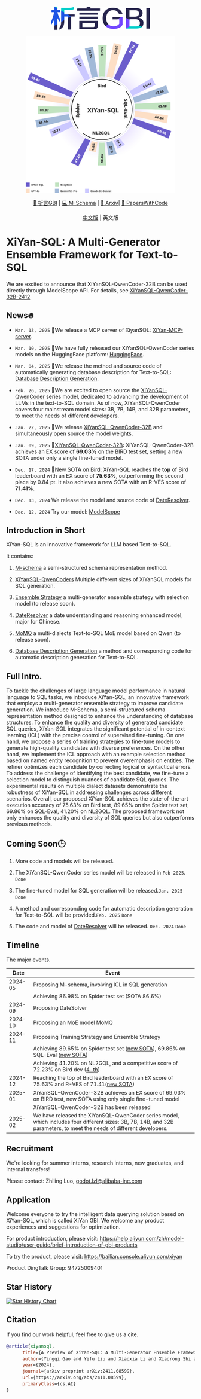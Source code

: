 <p align="center">
  <img src="https://raw.githubusercontent.com/XGenerationLab/XiYan-SQL/main/xiyanGBI.png" alt="image" />
</p>

<p align="center">
  <img src="https://raw.githubusercontent.com/XGenerationLab/XiYan-SQL/refs/heads/main/xiyansql.png" alt="image" width="400"/>
</p>


<div align="center">
  
[🤗 析言GBI](https://bailian.console.aliyun.com/xiyan) | 
[💻 M-Schema](https://github.com/XGenerationLab/M-Schema) | 
[📖 Arxiv](https://arxiv.org/abs/2411.08599)| 
[📄 PapersWithCode](https://paperswithcode.com/paper/xiyan-sql-a-multi-generator-ensemble)

</div>

<div align="center">

[中文版](https://github.com/XGenerationLab/XiYan-SQL/blob/main/README_zh.md) |
英文版

</div>

# XiYan-SQL: A Multi-Generator Ensemble Framework for Text-to-SQL

We are excited to announce that XiYanSQL-QwenCoder-32B can be used directly through ModelScope API. For details, see [XiYanSQL-QwenCoder-32B-2412](https://www.modelscope.cn/models/XGenerationLab/XiYanSQL-QwenCoder-32B-2412)

## News🔥
+ `Mar. 13, 2025` 🌟We release a MCP server of XiyanSQL: [XiYan-MCP-server](https://github.com/XGenerationLab/xiyan_mcp_server).

+ `Mar. 10, 2025` 🌟We have fully released our XiYanSQL-QwenCoder series models on the HuggingFace platform: [HuggingFace](https://huggingface.co/collections/XGenerationLab/xiyansql-models-67c9844307b49f87436808fc).

+ `Mar. 04, 2025` 🌟We release the method and source code of automatically generating database description for Text-to-SQL: [Database Description Generation](https://github.com/XGenerationLab/XiYan-DBDescGen).

+ `Feb. 26, 2025` 🌟We are excited to open source the [XiYanSQL-QwenCoder](https://github.com/XGenerationLab/XiYanSQL-QwenCoder) series model, dedicated to advancing the development of LLMs in the text-to-SQL domain. As of now, XiYanSQL-QwenCoder covers four mainstream model sizes: 3B, 7B, 14B, and 32B parameters, to meet the needs of different developers.

+ `Jan. 22, 2025` 🌟We release [XiYanSQL-QwenCoder-32B](https://github.com/XGenerationLab/XiYanSQL-QwenCoder) and simultaneously open source the model weights.

+ `Jan. 09, 2025` 🌟[XiYanSQL-QwenCoder-32B](https://github.com/XGenerationLab/XiYanSQL-QwenCoder): XiYanSQL-QwenCoder-32B achieves an EX score of **69.03%** on the BIRD test set, setting a new SOTA under only a single fine-tuned model.

+ `Dec. 17, 2024` 🌟[New SOTA on Bird](https://bird-bench.github.io/): XiYan-SQL reaches the **top** of Bird leaderboard with an EX score of **75.63%**, outperforming the second place by 0.84 pt. It also achieves a new SOTA with an R-VES score of **71.41%**.

+ `Dec. 13, 2024` We release the model and source code of [DateResolver](https://github.com/XGenerationLab/XiYan-DateResolver).

+ `Dec. 12, 2024` Try our model: [ModelScope](https://www.modelscope.cn/studios/XGenerationLab/XiYanSQL-QwenCoder-32B)


## Introduction in Short
XiYan-SQL is an innovative framework for LLM based Text-to-SQL. 

It contains:

1. [M-schema](https://github.com/XGenerationLab/M-Schema) a semi-structured schema representation method.

2. [XiYanSQL-QwenCoders](https://github.com/XGenerationLab/XiYanSQL-QwenCoder)  Multiple different sizes of XiYanSQL models for SQL generation.

3. [Ensemble Strategy](https://github.com/XGenerationLab/XiYan-Selection) a multi-generator ensemble strategy with selection model (to release soon).

4. [DateResolver](https://github.com/XGenerationLab/XiYan-DateResolver) a date understanding and reasoning enhanced model, major for Chinese.

5. [MoMQ](https://github.com/XGenerationLab/MoMQ) a multi-dialects Text-to-SQL MoE model based on Qwen (to release soon).

6. [Database Description Generation](https://github.com/XGenerationLab/XiYan-DBDescGen) a method and corresponding code for automatic description generation for Text-to-SQL.


## Full Intro.
To tackle the challenges of large language model performance in natural language to SQL tasks, we introduce XiYan-SQL, an innovative framework that employs a multi-generator ensemble strategy to improve candidate generation.
We introduce M-Schema, a semi-structured schema representation method designed to enhance the understanding of database structures.
To enhance the quality and diversity of generated candidate SQL queries, XiYan-SQL integrates the significant potential of in-context learning (ICL) with the precise control of supervised fine-tuning.
On one hand, we propose a series of training strategies to fine-tune models to generate high-quality candidates with diverse preferences.
On the other hand, we implement the ICL approach with an example selection method based on named entity recognition to prevent overemphasis on entities.
The refiner optimizes each candidate by correcting logical or syntactical errors.
To address the challenge of identifying the best candidate, we fine-tune a selection model to distinguish nuances of candidate SQL queries.
The experimental results on multiple dialect datasets demonstrate the robustness of XiYan-SQL in addressing challenges across different scenarios.
Overall, our proposed XiYan-SQL achieves the state-of-the-art execution accuracy of 75.63\% on Bird test, 89.65\% on the Spider test set, 69.86\% on SQL-Eval, 41.20\% on NL2GQL.
The proposed framework not only enhances the quality and diversity of SQL queries but also outperforms previous methods.


## Coming Soon🕒

1. More code and models will be released.

2. The XiYanSQL-QwenCoder series model will be released in `Feb 2025`. `Done`
   
3. The fine-tuned model for SQL generation will be released.`Jan. 2025` `Done`

4. A method and corresponding code for automatic description generation for Text-to-SQL will be provided.`Feb. 2025` `Done`

5. The code and model of [DateResolver](https://github.com/XGenerationLab/XiYan-DateResolver) will be released. `Dec. 2024` `Done`


## Timeline
The major events.

| Date     | Event                                                                                                                                                             |
|----------|-------------------------------------------------------------------------------------------------------------------------------------------------------------------|
| 2024-05  | Proposing M-schema, involving ICL in SQL generation   |
|          | Achieving 86.98% on Spider test set (SOTA 86.6%)       |
| 2024-09  | Proposing DateSolver                      |
| 2024-10  | Proposing an MoE model MoMQ   |
| 2024-11  | Proposing Training Strategy and Ensemble Strategy      |
|          | Achieving 89.65% on Spider test set ([new SOTA](https://paperswithcode.com/sota/text-to-sql-on-spider)), 69.86% on SQL-Eval ([new SOTA](https://paperswithcode.com/sota/text-to-sql-on-sql-eval-1))                                                                     |
|          | Achieving 41.20% on NL2GQL, and a competitive score of 72.23% on Bird dev ([4-th](https://paperswithcode.com/sota/text-to-sql-on-bird-big-bench-for-large-scale))          |
| 2024-12  | Reaching the top of Bird leaderboard with an EX score of 75.63% and R-VES of 71.41([new SOTA](https://bird-bench.github.io/))     |
| 2025-01  | XiYanSQL-QwenCoder-32B achieves an EX score of 69.03% on BIRD test, new SOTA using only single fine-tuned model        |
|          | XiYanSQL-QwenCoder-32B has been released          |
| 2025-02  | We have released the XiYanSQL-QwenCoder series model, which includes four different sizes: 3B, 7B, 14B, and 32B parameters, to meet the needs of different developers. |

## Recruitment

We're looking for summer interns, research interns, new graduates, and internal transfers!

Please contact: Zhiling Luo, godot.lzl@alibaba-inc.com


## Application
Welcome everyone to try the intelligent data querying solution based on XiYan-SQL, which is called XiYan GBI. We welcome any product experiences and suggestions for optimization.

For product introduction, please visit: https://help.aliyun.com/zh/model-studio/user-guide/brief-introduction-of-gbi-products

To try the product, please visit: https://bailian.console.aliyun.com/xiyan

Product DingTalk Group: 94725009401


## Star History

[![Star History Chart](https://api.star-history.com/svg?repos=XGenerationLab/XiYan-SQL&Date)](https://star-history.com/#XGenerationLab/XiYan-SQL&Date)

## Citation
If you find our work helpful, feel free to give us a cite.
```bibtex
@article{xiyansql,
      title={A Preview of XiYan-SQL: A Multi-Generator Ensemble Framework for Text-to-SQL}, 
      author={Yingqi Gao and Yifu Liu and Xiaoxia Li and Xiaorong Shi and Yin Zhu and Yiming Wang and Shiqi Li and Wei Li and Yuntao Hong and Zhiling Luo and Jinyang Gao and Liyu Mou and Yu Li},
      year={2024},
      journal={arXiv preprint arXiv:2411.08599},
      url={https://arxiv.org/abs/2411.08599},
      primaryClass={cs.AI}
}
```

